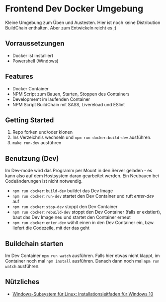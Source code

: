 # Frontend Dev Docker Umgebung
Kleine Umgebung zum Üben und Austesten. Hier ist noch keine Distribution BuildChain enthalten. Aber zum Entwickeln reicht es ;)


## Vorraussetzungen
- Docker ist installiert
- Powershell (Windows)

## Features
- Docker Container
- NPM Script zum Bauen, Starten, Stoppen des Containers
- Developmemt im laufenden Container
- NPM Script BuildChain mit SASS, Livereload und ESlint

## Getting Started
1. Repo forken und/oder klonen
2. Ins Verzeichnis wechseln und `npm run docker:build-dev` ausführen.
3. `make run-dev` ausführen

## Benutzung (Dev)
Im Dev-mode wird das Programm per Mount in den Server geladen - es kann also auf dem Hostsystem daran gearbeitet werden. Ein Neubauen bei Codeänderungen ist nicht notwendig.
- `npm run docker:build-dev` buildet das Dev Image
- `npm run docker:run-dev` startet den Dev Container und ruft *enter-dev* auf
- `npm run docker:stop-dev` stoppt den Dev Container
- `npm run docker:rebuild-dev` stoppt den Dev Container (falls er existiert), baut das Dev Image neu und startet den Container erneut
- `npm run docker:enter-dev` wählt einen in den Dev Container ein, bzw. liefert die Codezeile, mit der das geht

## Buildchain starten
Im Dev Container `npm run watch` ausführen. Falls hier etwas nicht klappt, im Container noch mal `npm install` ausführen. Danach dann noch mal `npm run watch` ausführen.

## Nützliches
- [Windows-Subsystem für Linux: Installationsleitfaden für Windows 10](https://docs.microsoft.com/de-de/windows/wsl/install-win10)